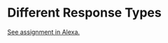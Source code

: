# Different Response Types
[See assignment in Alexa.](https://alexa.bitmaker.co/wdi/67/assignments/2044/latest)
